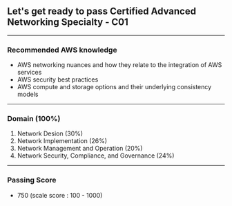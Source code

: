 ## Let's get ready to pass Certified Advanced Networking Specialty - C01

---

### Recommended AWS knowledge
- AWS networking nuances and how they relate to the integration of AWS services
- AWS security best practices
- AWS compute and storage options and their underlying consistency models

---

### Domain (100%)
1. Network Desion (30%) 
2. Network Implementation (26%)
3. Network Management and Operation (20%)
4. Network Security, Compliance, and Governance (24%)

---

### Passing Score
- 750 (scale score : 100 - 1000)
